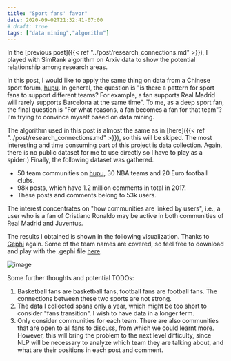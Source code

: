 ```yaml
---
title: "Sport fans' favor"
date: 2020-09-02T21:32:41-07:00
# draft: true
tags: ["data mining","algorithm"]
---
```



In the [previous post]({{< ref "../post/research_connections.md" >}}), I played with SimRank algorithm on Arxiv data to show the potential relationship among research areas.

In this post, I would like to apply the same thing on data from a Chinese sport forum, [hupu](https://bbs.hupu.com/). In general, the question is "is there a pattern for sport fans to support different teams? For example, a fan supports Real Madrid will rarely supports Barcelona at the same time". To me, as a deep sport fan, the final question is "For what reasons, a fan becomes a fan for that team"? I'm trying to convince myself based on data mining.

The algorithm used in this post is almost the same as in [here]({{< ref "../post/research_connections.md" >}}), so this will be skiped. The most interesting and time consuming part of this project is data collection. Again, there is no public dataset for me to use directly so I have to play as a spider:) Finally, the following dataset was gathered.

* 50 team communities on [hupu](https://bbs.hupu.com/), 30 NBA teams and 20 Euro football clubs.
* 98k posts, which have 1.2 million comments in total in 2017.
* These posts and comments belong to 53k users.

The interest concentrates on "how communities are linked by users", i.e., a user who is a fan of Cristiano Ronaldo may be active in both communities of Real Madrid and Juventus.

The results I obtained is shown in the following visualization. Thanks to [Gephi](https://gephi.org/) again. Some of the team names are covered, so feel free to download and play with the .gephi file [here](/img_post/sportfan.gephi).

![image](/img_post/sportfan.png)

Some further thoughts and potential TODOs:
1. Basketball fans are basketball fans, football fans are football fans. The connections between these two sports are not strong.
2. The data I collected spans only a year, which might be too short to consider "fans transition". I wish to have data in a longer term.
3. Only consider communities for each team. There are also communities that are open to all fans to discuss, from which we could learnt more. However, this will bring the problem to the next level difficulty, since NLP will be necessary to analyze which team they are talking about, and what are their positions in each post and comment.